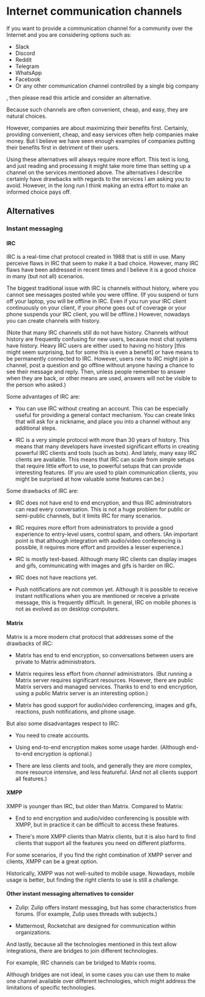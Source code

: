 # Internet communication channels

If you want to provide a communication channel for a community over the Internet and you are considering options such as:

* Slack
* Discord
* Reddit
* Telegram
* WhatsApp
* Facebook
* Or any other communication channel controlled by a single big company

, then please read this article and consider an alternative.

Because such channels are often convenient, cheap, and easy, they are natural choices.

However, companies are about maximizing their benefits first.
Certainly, providing convenient, cheap, and easy services often help companies make money.
But I believe we have seen enough examples of companies putting their benefits first in detriment of their users.

Using these alternatives will always require more effort.
This text is long, and just reading and processing it might take more time than setting up a channel on the services mentioned above.
The alternatives I describe certainly have drawbacks with regards to the services I am asking you to avoid.
However, in the long run I think making an extra effort to make an informed choice pays off.

## Alternatives

### Instant messaging

#### IRC

IRC is a real-time chat protocol created in 1988 that is still in use.
Many perceive flaws in IRC that seem to make it a bad choice.
However, many IRC flaws have been addressed in recent times and I believe it is a good choice in many (but not all) scenarios.

The biggest traditional issue with IRC is channels without history, where you cannot see messages posted while you were offline.
(If you suspend or turn off your laptop, you will be offline in IRC.
Even if you run your IRC client continuously on your client, if your phone goes out of coverage or your phone suspends your IRC client, you will be offline.)
However, nowadays you can create channels with history.

(Note that many IRC channels still do not have history.
Channels without history are frequently confusing for new users, because most chat systems have history.
Heavy IRC users are either used to having no history [this might seem surprising, but for some this is even a benefit] or have means to be permanently connected to IRC.
However, users new to IRC might join a channel, post a question and go offline without anyone having a chance to see their message and reply.
Then, unless people remember to answer when they are back, or other means are used, answers will not be visible to the person who asked.)

Some advantages of IRC are:

* You can use IRC without creating an account.
  This can be especially useful for providing a general contact mechanism.
  You can create links that will ask for a nickname, and place you into a channel without any additional steps.

* IRC is a very simple protocol with more than 30 years of history.
  This means that many developers have invested significant efforts in creating powerful IRC clients and tools (such as bots).
  And lately, many easy IRC clients are available.
  This means that IRC can scale from simple setups that require little effort to use, to powerful setups that can provide interesting features.
  (If you are used to plain communication clients, you might be surprised at how valuable some features can be.)

Some drawbacks of IRC are:

* IRC does not have end to end encryption, and thus IRC administrators can read every conversation.
  This is not a huge problem for public or semi-public channels, but it limits IRC for many scenarios.

* IRC requires more effort from administrators to provide a good experience to entry-level users, control spam, and others.
  (An important point is that although integration with audio/video conferencing is possible, it requires more effort and provides a lesser experience.)

* IRC is mostly text-based.
  Although many IRC clients can display images and gifs, communicating with images and gifs is harder on IRC.

* IRC does not have reactions yet.

* Push notifications are not common yet.
  Although it is possible to receive instant notifications when you are mentioned or receive a private message, this is frequently difficult.
  In general, IRC on mobile phones is not as evolved as on desktop computers.

#### Matrix

Matrix is a more modern chat protocol that addresses some of the drawbacks of IRC:

* Matrix has end to end encryption, so conversations between users are private to Matrix administrators.

* Matrix requires less effort from *channel* administrators.
  (But running a Matrix server requires significant resources.
  However, there are public Matrix servers and managed services.
  Thanks to end to end encryption, using a public Matrix server is an interesting option.)

* Matrix has good support for audio/video conferencing, images and gifs, reactions, push notifications, and phone usage.

But also some disadvantages respect to IRC:

* You need to create accounts.

* Using end-to-end encryption makes some usage harder.
  (Although end-to-end encryption is optional.)

* There are less clients and tools, and generally they are more complex, more resource intensive, and less featureful.
  (And not all clients support all features.)

#### XMPP

XMPP is younger than IRC, but older than Matrix.
Compared to Matrix:

* End to end encryption and audio/video conferencing is possible with XMPP, but in practice it can be difficult to access these features.

* There's more XMPP clients than Matrix clients, but it is also hard to find clients that support all the features you need on different platforms.

For some scenarios, if you find the right combination of XMPP server and clients, XMPP can be a great option.

Historically, XMPP was not well-suited to mobile usage.
Nowadays, mobile usage is better, but finding the right clients to use is still a challenge.

#### Other instant messaging alternatives to consider

* Zulip: Zulip offers instant messaging, but has some characteristics from forums.
  (For example, Zulip uses threads with subjects.)

* Mattermost, Rocketchat are designed for communication within organizations.

And lastly, because all the technologies mentioned in this text allow integrations, there are bridges to join different technologies.

For example, IRC channels can be bridged to Matrix rooms.

Although bridges are not ideal, in some cases you can use them to make one channel available over different technologies, which might address the limitations of specific technologies.
